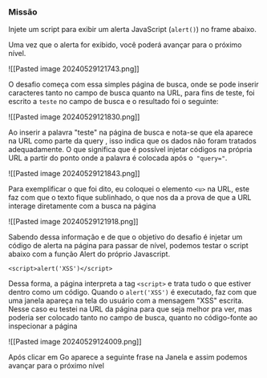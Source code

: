 
### Missão

Injete um script para exibir um alerta JavaScript (`alert()`) no frame abaixo.

Uma vez que o alerta for exibido, você poderá avançar para o próximo nível.


![[Pasted image 20240529121743.png]]

O desafio começa com essa simples página de busca, onde se pode inserir caracteres tanto no campo de busca quanto na URL, para fins de teste, foi escrito a `teste` no campo de busca e o resultado foi o seguinte:

![[Pasted image 20240529121830.png]]

Ao inserir a palavra "teste" na página de busca e nota-se que ela aparece na URL como parte da query , isso indica que os dados não foram tratados adequadamente. O que significa que é possível injetar códigos na própria URL a partir do ponto onde a palavra é colocada após o`` "query="``.

![[Pasted image 20240529121843.png]]

Para exemplificar o que foi dito, eu coloquei o elemento `<u>` na URL, este faz com que o texto fique sublinhado, o que nos da a prova de que a URL interage diretamente com a busca na página

![[Pasted image 20240529121918.png]]

Sabendo dessa informação e de que o objetivo do desafio é  injetar um código de alerta na página para passar de nível, podemos testar o script abaixo com a função Alert do próprio Javascript. 

`<script>alert('XSS')</script>`

Dessa forma, a página interpreta a tag `<script>` e trata tudo o que estiver dentro como um código. Quando o `alert('XSS')` é executado, faz com que uma janela apareça na tela do usuário com a mensagem "XSS" escrita. Nesse caso eu testei na URL da página para que seja melhor pra ver, mas poderia ser colocado tanto no campo de busca, quanto no código-fonte ao inspecionar a página

![[Pasted image 20240529124009.png]]

Após clicar em Go aparece a seguinte frase na Janela e assim podemos avançar para o próximo nível


